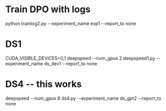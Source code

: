 # Train DPO with logs
python trainlog2.py --experiment_name exp1 --report_to none

# DS1
CUDA_VISIBLE_DEVICES=0,1 deepspeed --num_gpus 2 deepspeed1.py --experiment_name ds_dev1 --report_to none

# DS4 -- this works
deepspeed --num_gpus 8 ds4.py --experiment_name ds_gpt2 --report_to none

